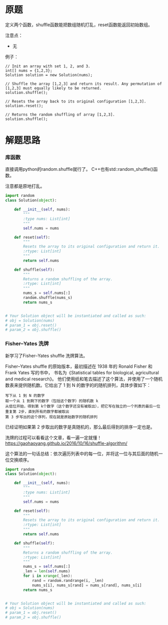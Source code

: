 # 原题
定义两个函数，shuffle函数能把数组随机打乱，reset函数能返回初始数组。

注意点：

  - 无

例子：

```
// Init an array with set 1, 2, and 3.
int[] nums = {1,2,3};
Solution solution = new Solution(nums);

// Shuffle the array [1,2,3] and return its result. Any permutation of [1,2,3] must equally likely to be returned.
solution.shuffle();

// Resets the array back to its original configuration [1,2,3].
solution.reset();

// Returns the random shuffling of array [1,2,3].
solution.shuffle();
```

# 解题思路
### 库函数
直接调用python的random.shuffle就行了。
C++也有std::random_shuffle()函数。

注意都是原地打乱。

```python
import random
class Solution(object):

    def __init__(self, nums):
        """
        :type nums: List[int]
        """
        self.nums = nums

    def reset(self):
        """
        Resets the array to its original configuration and return it.
        :rtype: List[int]
        """
        return self.nums

    def shuffle(self):
        """
        Returns a random shuffling of the array.
        :rtype: List[int]
        """
        nums_s = self.nums[:]
        random.shuffle(nums_s)
        return nums_s


# Your Solution object will be instantiated and called as such:
# obj = Solution(nums)
# param_1 = obj.reset()
# param_2 = obj.shuffle()
```

### Fisher–Yates 洗牌
新学习了Fisher–Yates shuffle 洗牌算法。

Fisher–Yates shuffle 的原始版本，最初描述在 1938 年的 Ronald Fisher 和 Frank Yates 写的书中，
书名为《Statistical tables for biological, agricultural and medical research》。
他们使用纸和笔去描述了这个算法，并使用了一个随机数表来提供随机数。它给出了 1 到 N 的数字的的随机排列，具体步骤如下：

```
写下从 1 到 N 的数字
取一个从 1 到剩下的数字（包括这个数字）的随机数 k
从低位开始，得到第 k个数字（这个数字还没有被取出），把它写在独立的一个列表的最后一位
重复第 2步，直到所有的数字都被取出
第 3 步写出的这个序列，现在就是原始数字的随机排列
```

已经证明如果第 2 步取出的数字是真随机的，那么最后得到的排序一定也是。

洗牌的过程可以看看这个文章，看一遍一定就懂！https://gaohaoyang.github.io/2016/10/16/shuffle-algorithm/

这个算法的一句话总结：依次遍历列表中的每一位，并将这一位与其后面的随机一位交换顺序。

```python
import random
class Solution(object):

    def __init__(self, nums):
        """
        :type nums: List[int]
        """
        self.nums = nums

    def reset(self):
        """
        Resets the array to its original configuration and return it.
        :rtype: List[int]
        """
        return self.nums

    def shuffle(self):
        """
        Returns a random shuffling of the array.
        :rtype: List[int]
        """
        nums_s = self.nums[:]
        _len = len(self.nums)
        for i in xrange(_len):
            rand = random.randrange(i, _len)
            nums_s[i], nums_s[rand] = nums_s[rand], nums_s[i]
        return nums_s


# Your Solution object will be instantiated and called as such:
# obj = Solution(nums)
# param_1 = obj.reset()
# param_2 = obj.shuffle()
```
